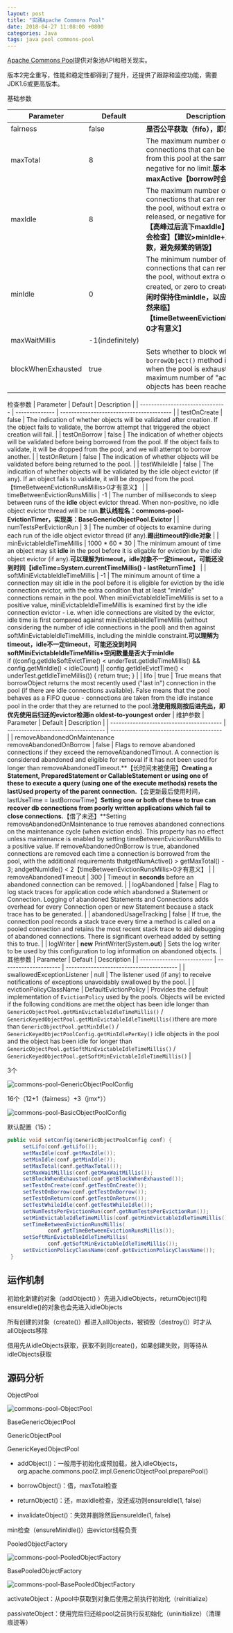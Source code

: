 ```yaml
---
layout: post
title: "实践Apache Commons Pool"
date: 2018-04-27 11:08:00 +0800
categories: Java
tags: java pool commons-pool
---
```


[Apache Commons Pool](http://commons.apache.org/proper/commons-pool/)提供对象池API和相关现实。

版本2完全重写，性能和稳定性都得到了提升，还提供了跟踪和监控功能，需要JDK1.6或更高版本。

基础参数

| Parameter          | Default          | Description                              |
| ------------------ | ---------------- | ---------------------------------------- |
| fairness           | false            | **是否公平获取（fifo），即先来先得**                   |
| maxTotal           | 8                | The maximum number of active connections that can be allocated from this pool at the same time, or negative for no limit.**版本1中属性名是maxActive【borrow时会检查】** |
| maxIdle            | 8                | The maximum number of connections that can remain idle in the pool, without extra ones being released, or negative for no limit.**【高峰过后流下maxIdle】【return时会检查】【建议>minIdle+正常并发数，避免频繁的销毁】** |
| minIdle            | 0                | The minimum number of connections that can remain idle in the pool, without extra ones being created, or zero to create none.**【空闲时保持住minIdle，以应对高峰的突然来临】【timeBetweenEvictionRunsMillis>0才有意义】** |
| maxWaitMillis      | -1(indefinitely) |                                          |
| blockWhenExhausted | true             | Sets whether to block when the `borrowObject()` method is invoked when the pool is exhausted (the maximum number of "active" objects has been reached). |
检查参数
| Parameter                       | Default        | Description                              |
| ------------------------------- | -------------- | ---------------------------------------- |
| testOnCreate                    | false          | The indication of whether objects will be validated after creation. If the object fails to validate, the borrow attempt that triggered the object creation will fail. |
| testOnBorrow                    | false          | The indication of whether objects will be validated before being borrowed from the pool. If the object fails to validate, it will be dropped from the pool, and we will attempt to borrow another. |
| testOnReturn                    | false          | The indication of whether objects will be validated before being returned to the pool. |
| testWhileIdle                   | false          | The indication of whether objects will be validated by the idle object evictor (if any). If an object fails to validate, it will be dropped from the pool.【timeBetweenEvictionRunsMillis>0才有意义】 |
| timeBetweenEvictionRunsMillis   | -1             | The number of milliseconds to sleep between runs of the **idle** object evictor thread. When non-positive, no idle object evictor thread will be run.**默认线程名：commons-pool-EvictionTimer，实现类：BaseGenericObjectPool.Evictor** |
| numTestsPerEvictionRun          | 3              | The number of objects to examine during each run of the idle object evictor thread (if any).**踢出timeout的idle对象** |
| minEvictableIdleTimeMillis      | 1000 * 60 * 30 | The minimum amount of time an object may sit **idle** in the pool before it is eligable for eviction by the idle object evictor (if any).**可以理解为timeout，idle对象不一定timeout，可能还没到时间【idleTime=System.currentTimeMillis() - lastReturnTime】** |
| softMiniEvictableIdleTimeMillis | -1             | The minimum amount of time a connection may sit idle in the pool before it is eligible for eviction by the idle connection evictor, with the extra condition that at least "minIdle" connections remain in the pool. When miniEvictableIdleTimeMillis is set to a positive value, miniEvictableIdleTimeMillis is examined first by the idle connection evictor - i.e. when idle connections are visited by the evictor, idle time is first compared against miniEvictableIdleTimeMillis (without considering the number of idle connections in the pool) and then against softMinEvictableIdleTimeMillis, including the minIdle constraint.**可以理解为timeout，idle不一定timeout，可能还没到时间softMiniEvictableIdleTimeMillis+空闲数量是否大于minIdle**<br />if ((config.getIdleSoftEvictTime() < underTest.getIdleTimeMillis() &&         config.getMinIdle() < idleCount) \|\|         config.getIdleEvictTime() < underTest.getIdleTimeMillis()) {     return true; } |
| lifo                            | true           | True means that borrowObject returns the most recently used ("last in") connection in the pool (if there are idle connections available). False means that the pool behaves as a FIFO queue - connections are taken from the idle instance pool in the order that they are returned to the pool.**池使用规则按后进先出，即优先使用后归还的evictor检测in oldest-to-youngest order** |
维护参数
| Parameter                                | Default                             | Description                              |
| ---------------------------------------- | ----------------------------------- | ---------------------------------------- |
| removeAbandonedOnMaintenance<br />removeAbandonedOnBorrow | false                               | Flags to remove abandoned connections if they exceed the removeAbandonedTimout. A connection is considered abandoned and eligible for removal if it has not been used for longer than removeAbandonedTimeout.**【长时间未被使用】**Creating a Statement, PreparedStatement or CallableStatement or using one of these to execute a query (using one of the execute methods) resets the lastUsed property of the parent connection.**【会更新最后使用时间，lastUseTime = lastBorrowTime】**Setting one or both of these to true can recover db connections from **poorly written applications which fail to close connections**.**【借了未还】**Setting removeAbandonedOnMaintenance to true removes abandoned connections on the maintenance cycle (when eviction ends). This property has no effect unless maintenance is enabled by setting timeBetweenEvicionRunsMillis to a positive value. If removeAbandonedOnBorrow is true, abandoned connections are removed each time a connection is borrowed from the pool, with the additional requirements thatgetNumActive() > getMaxTotal() - 3; andgetNumIdle() < 2【timeBetweenEvictionRunsMillis>0才有意义】 |
| removeAbandonedTimeout                   | 300                                 | Timeout in **seconds** before an abandoned connection can be removed. |
| logAbandoned                             | false                               | Flag to log stack traces for application code which abandoned a Statement or Connection. Logging of abandoned Statements and Connections adds overhead for every Connection open or new Statement because a stack trace has to be generated. |
| abandonedUsageTracking                   | false                               | If true, the connection pool records a stack trace every time a method is called on a pooled connection and retains the most recent stack trace to aid debugging of abandoned connections. There is significant overhead added by setting this to true. |
| logWriter                                | **new** PrintWriter(System.**out**) | Sets the log writer to be used by this configuration to log information on abandoned objects. |
其他参数
| Parameter                  | Default               | Description                              |
| -------------------------- | --------------------- | ---------------------------------------- |
| swallowedExceptionListener | null                  | The listener used (if any) to receive notifications of exceptions unavoidably swallowed by the pool. |
| evictionPolicyClassName    | DefaultEvictionPolicy | Provides the default implementation of `EvictionPolicy` used by the pools. Objects will be evicted if the following conditions are met:the object has been idle longer than `GenericObjectPool.getMinEvictableIdleTimeMillis()` / `GenericKeyedObjectPool.getMinEvictableIdleTimeMillis()`there are more than `GenericObjectPool.getMinIdle()` / `GenericKeyedObjectPoolConfig.getMinIdlePerKey()` idle objects in the pool and the object has been idle for longer than `GenericObjectPool.getSoftMinEvictableIdleTimeMillis()` / `GenericKeyedObjectPool.getSoftMinEvictableIdleTimeMillis()` |

3个

![commons-pool-GenericObjectPoolConfig](/images/commons-pool-GenericObjectPoolConfig.png)

16个（12+1（fairness）+3（jmx*））

![commons-pool-BasicObjectPoolConfig](/images/commons-pool-BasicObjectPoolConfig.png)

默认配置（15）：

```java
public void setConfig(GenericObjectPoolConfig conf) {
     setLifo(conf.getLifo());
     setMaxIdle(conf.getMaxIdle());
     setMinIdle(conf.getMinIdle());
     setMaxTotal(conf.getMaxTotal());
     setMaxWaitMillis(conf.getMaxWaitMillis());
     setBlockWhenExhausted(conf.getBlockWhenExhausted());
     setTestOnCreate(conf.getTestOnCreate());
     setTestOnBorrow(conf.getTestOnBorrow());
     setTestOnReturn(conf.getTestOnReturn());
     setTestWhileIdle(conf.getTestWhileIdle());
     setNumTestsPerEvictionRun(conf.getNumTestsPerEvictionRun());
     setMinEvictableIdleTimeMillis(conf.getMinEvictableIdleTimeMillis());
     setTimeBetweenEvictionRunsMillis(
             conf.getTimeBetweenEvictionRunsMillis());
     setSoftMinEvictableIdleTimeMillis(
             conf.getSoftMinEvictableIdleTimeMillis());
     setEvictionPolicyClassName(conf.getEvictionPolicyClassName());
 }
```

## 运作机制

初始化新建的对象（addObject() ）先进入idleObjects，returnObject()和ensureIdle()的对象也会先进入idleObjects

所有创建的对象（create()）都进入allObjects，被销毁（destroy()）时才从allObjects移除

借用先从idleObjects获取，获取不到则create()，如果创建失败，则等待从idleObjects获取

## 源码分析

ObjectPool

![commons-pool-ObjectPool](/images/commons-pool-ObjectPool.png)

BaseGenericObjectPool

GenericObjectPool

GenericKeyedObjectPool

- addObject()：一般用于初始化或预加载，放入idleObjects，org.apache.commons.pool2.impl.GenericObjectPool.preparePool()


- borrowObject()：借，maxTotal检查
- returnObject()：还，maxIdle检查，没还成功则ensureIdle(1, false)


- invalidateObject()：失效并删除然后ensureIdle(1, false)

min检查（ensureMinIdle()）由evictor线程负责

PooledObjectFactory

![commons-pool-PooledObjectFactory](/images/commons-pool-PooledObjectFactory.png)

BasePooledObjectFactory

![commons-pool-BasePooledObjectFactory](/images/commons-pool-BasePooledObjectFactory.png)

activateObject：从pool中获取到对象后使用之前执行初始化（reinitialize）

passivateObject：使用完后归还给pool之前执行反初始化（uninitialize）（清理痕迹等）